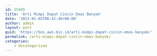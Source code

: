 ```yaml
---
id: 15485
title: 'Arti Mimpi Dapat Cincin Emas Banyak'
date: '2023-01-02T06:42:46+00:00'
author: admin
layout: post
guid: 'https://bos.awn.biz.id/arti-mimpi-dapat-cincin-emas-banyak/'
permalink: /arti-mimpi-dapat-cincin-emas-banyak/
categories:
    - Uncategorized
---
```


